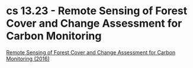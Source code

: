 # cs 13.23 - Remote Sensing of Forest Cover and Change Assessment for Carbon Monitoring

[Remote Sensing of Forest Cover and Change Assessment for Carbon Monitoring (2016)](https://appliedsciences.nasa.gov/join-mission/training/english/arset-remote-sensing-forest-cover-and-change-assessment-carbon)

